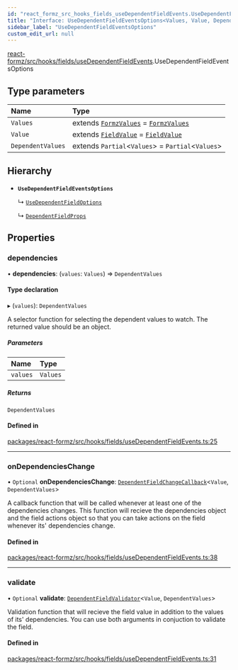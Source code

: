 ```yaml
---
id: "react_formz_src_hooks_fields_useDependentFieldEvents.UseDependentFieldEventsOptions"
title: "Interface: UseDependentFieldEventsOptions<Values, Value, DependentValues>"
sidebar_label: "UseDependentFieldEventsOptions"
custom_edit_url: null
---
```


[react-formz/src/hooks/fields/useDependentFieldEvents](../modules/react_formz_src_hooks_fields_useDependentFieldEvents.md).UseDependentFieldEventsOptions

## Type parameters

| Name | Type |
| :------ | :------ |
| `Values` | extends [`FormzValues`](../modules/react_formz_src_types_form.md#formzvalues) = [`FormzValues`](../modules/react_formz_src_types_form.md#formzvalues) |
| `Value` | extends [`FieldValue`](../modules/react_formz_src_types_field.md#fieldvalue) = [`FieldValue`](../modules/react_formz_src_types_field.md#fieldvalue) |
| `DependentValues` | extends `Partial`<`Values`\> = `Partial`<`Values`\> |

## Hierarchy

- **`UseDependentFieldEventsOptions`**

  ↳ [`UseDependentFieldOptions`](react_formz_src_hooks_fields_useDependentField.UseDependentFieldOptions.md)

  ↳ [`DependentFieldProps`](react_formz_web_src_components_DependentField_DependentField_types.DependentFieldProps.md)

## Properties

### dependencies

• **dependencies**: (`values`: `Values`) => `DependentValues`

#### Type declaration

▸ (`values`): `DependentValues`

A selector function for selecting the dependent values to watch.
The returned value should be an object.

##### Parameters

| Name | Type |
| :------ | :------ |
| `values` | `Values` |

##### Returns

`DependentValues`

#### Defined in

[packages/react-formz/src/hooks/fields/useDependentFieldEvents.ts:25](https://github.com/ZerryStack/react-formz/blob/main/packages/react-formz/src/hooks/fields/useDependentFieldEvents.ts#L25)

___

### onDependenciesChange

• `Optional` **onDependenciesChange**: [`DependentFieldChangeCallback`](../modules/react_formz_src_types_field.md#dependentfieldchangecallback)<`Value`, `DependentValues`\>

A callback function that will be called whenever at least one of the
dependencies changes. This function will recieve the dependencies object and
the field actions object so that you can take actions on the field whenever
its' dependencies change.

#### Defined in

[packages/react-formz/src/hooks/fields/useDependentFieldEvents.ts:38](https://github.com/ZerryStack/react-formz/blob/main/packages/react-formz/src/hooks/fields/useDependentFieldEvents.ts#L38)

___

### validate

• `Optional` **validate**: [`DependentFieldValidator`](../modules/react_formz_src_types_field.md#dependentfieldvalidator)<`Value`, `DependentValues`\>

Validation function that will recieve the field value in addition to
the values of its' dependencies. You can use both arguments in conjuction
to validate the field.

#### Defined in

[packages/react-formz/src/hooks/fields/useDependentFieldEvents.ts:31](https://github.com/ZerryStack/react-formz/blob/main/packages/react-formz/src/hooks/fields/useDependentFieldEvents.ts#L31)
